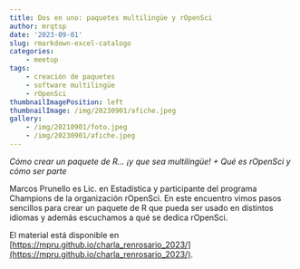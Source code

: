 ```yaml
---
title: Dos en uno: paquetes multilingüe y rOpenSci
author: mrqtsp
date: '2023-09-01'
slug: rmarkdown-excel-catalogo
categories:
    - meetup
tags:
    - creación de paquetes
    - software multilingüe
    - rOpenSci
thumbnailImagePosition: left
thumbnailImage: /img/20230901/afiche.jpeg
gallery:
    - /img/20210901/foto.jpeg
    - /img/20230901/afiche.jpeg
---
```


*Cómo crear un paquete de R... ¡y que sea multilingüe! + Qué es rOpenSci y cómo ser parte*

Marcos Prunello es Lic. en Estadística y participante del programa Champions de la organización rOpenSci. En este encuentro vimos pasos sencillos para crear un paquete de R que pueda ser usado en distintos idiomas y además escuchamos a qué se dedica rOpenSci.

El material está disponible en [https://mpru.github.io/charla_renrosario_2023/](https://mpru.github.io/charla_renrosario_2023/).
